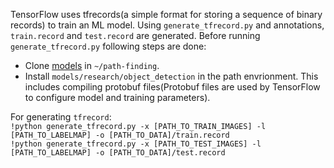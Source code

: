 TensorFlow uses tfrecords(a simple format for storing a sequence of binary records)
to train an ML model. Using ```generate_tfrecord.py``` and annotations, ```train.record``` and ```test.record``` are generated.
Before running ```generate_tfrecord.py``` following steps are done:
- Clone [models](https://github.com/tensorflow/models) in ```~/path-finding```.
- Install ```models/research/object_detection``` in the path envrionment. This includes compiling protobuf files(Protobuf files are used by TensorFlow to configure model and training parameters).

For generating ```tfrecord```:<br>
```!python generate_tfrecord.py -x [PATH_TO_TRAIN_IMAGES] -l [PATH_TO_LABELMAP] -o [PATH_TO_DATA]/train.record```<br>
```!python generate_tfrecord.py -x [PATH_TO_TEST_IMAGES] -l [PATH_TO_LABELMAP] -o [PATH_TO_DATA]/test.record```<br>

